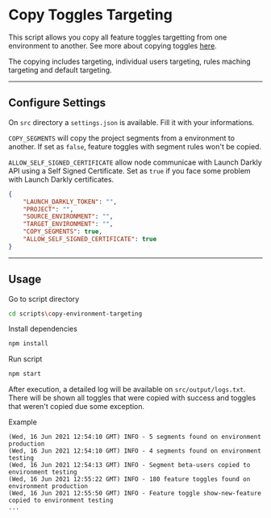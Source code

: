 # Copy Toggles Targeting
This script allows you copy all feature toggles targetting from one environment to another. See more about copying toggles [here](https://apidocs.launchdarkly.com/reference#copy-feature-flag).

The copying includes targeting, individual users targeting, rules maching targeting and default targeting.

---
## Configure Settings
On `src` directory a `settings.json` is available. Fill it with your informations.

`COPY_SEGMENTS` will copy the project segments from a environment to another. If set as `false`, feature toggles with segment rules won't be copied.

`ALLOW_SELF_SIGNED_CERTIFICATE` allow node communicae with Launch Darkly API using a Self Signed Certificate. Set as `true` if you face some problem with Launch Darkly certificates.

```json
{
    "LAUNCH_DARKLY_TOKEN": "",
    "PROJECT": "",
    "SOURCE_ENVIRONMENT": "",
    "TARGET_ENVIRONMENT": "",
    "COPY_SEGMENTS": true,
    "ALLOW_SELF_SIGNED_CERTIFICATE": true
}
```

---
## Usage
Go to script directory
```bash
cd scripts\copy-environment-targeting
```

Install dependencies
```bash
npm install
```

Run script
```bash
npm start
```

After execution, a detailed log will be available on `src/output/logs.txt`.
There will be shown all toggles that were copied with success and toggles that weren't copied due some exception.

Example
```
(Wed, 16 Jun 2021 12:54:10 GMT) INFO - 5 segments found on environment production
(Wed, 16 Jun 2021 12:54:10 GMT) INFO - 4 segments found on environment testing
(Wed, 16 Jun 2021 12:54:13 GMT) INFO - Segment beta-users copied to environment testing
(Wed, 16 Jun 2021 12:55:22 GMT) INFO - 180 feature toggles found on environment production
(Wed, 16 Jun 2021 12:55:50 GMT) INFO - Feature toggle show-new-feature copied to environment testing
...
```